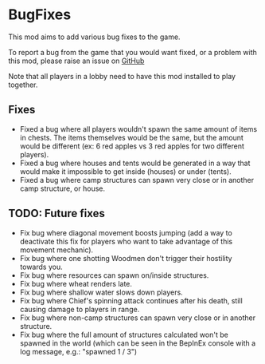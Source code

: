 # BugFixes

This mod aims to add various bug fixes to the game. 

To report a bug from the game that you would want fixed, or a problem with this mod, please raise an issue on [GitHub](https://github.com/oliviersamson/Muck-BugFixes/issues "GitHub")

Note that all players in a lobby need to have this mod installed to play together.

## Fixes

- Fixed a bug where all players wouldn't spawn the same amount of items in chests. The items themselves would be the same, but the amount would be different (ex: 6 red apples vs 3 red apples for two different players).
- Fixed a bug where houses and tents would be generated in a way that would make it impossible to get inside (houses) or under (tents).
- Fixed a bug where camp structures can spawn very close or in another camp structure, or house.

## TODO: Future fixes

- Fix bug where diagonal movement boosts jumping (add a way to deactivate this fix for players who want to take advantage of this movement mechanic).
- Fix bug where one shotting Woodmen don't trigger their hostility towards you.
- Fix bug where resources can spawn on/inside structures.
- Fix bug where wheat renders late.
- Fix bug where shallow water slows down players.
- Fix bug where Chief's spinning attack continues after his death, still causing damage to players in range.
- Fix bug where non-camp structures can spawn very close or in another structure.
- Fix bug where the full amount of structures calculated won't be spawned in the world (which can be seen in the BepInEx console with a log message, e.g.: "spawned 1 / 3")
